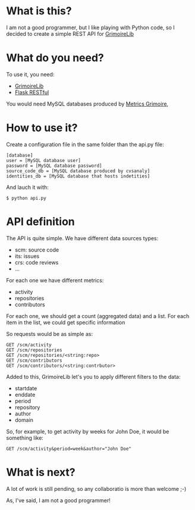 # What is this?

I am not a good programmer, but I like playing with Python code, so I decided
to create a simple REST API for [GrimoireLib](https://github.com/VizGrimoire/GrimoireLib)

# What do you need?

To use it, you need:
* [GrimoireLib](https://github.com/VizGrimoire/GrimoireLib)
* [Flask RESTful](https://flask-restful.readthedocs.org)

You would need MySQL databases produced by [Metrics Grimoire](http://metricsgrimoire.github.io/),

# How to use it?

Create a configuration file in the same folder than the api.py file:

```
[database]
user = [MySQL database user]
password = [MySQL database password]
source_code_db = [MySQL database produced by cvsanaly]
identities_db = [MySQL database that hosts indetities]
```

And lauch it with:

```
$ python api.py
```

# API definition

The API is quite simple. We have different data sources types:
* scm: source code
* its: issues
* crs: code reviews
* ...

For each one we have different metrics:
* activity
* repositories
* contributors

For each one, we should get a count (aggregated data) and a list.
For each item in the list, we could get specific information

So requests would be as simple as:

```
GET /scm/activity
GET /scm/repositories
GET /scm/repositories/<string:repo>
GET /scm/contributors
GET /scm/contributors/<string:contrbutor>
```

Added to this, GrimoireLib let's you to apply different filters to the data:
* startdate
* enddate
* period
* repository
* author
* domain

So, for example, to get activity by weeks for John Doe, it would be something like:

```
GET /scm/activity&period=week&author="John Doe"
```

# What is next?

A lot of work is still pending, so any collaboratio is more than welcome ;-)

As, I've said, I am not a good programmer!
